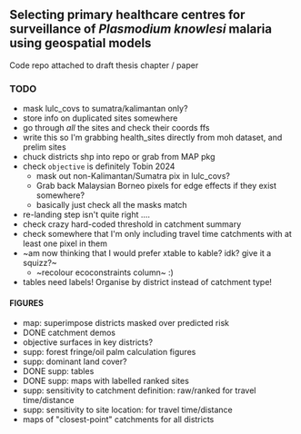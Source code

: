 ## Selecting primary healthcare centres for surveillance of *Plasmodium knowlesi* malaria using geospatial models

Code repo attached to draft thesis chapter / paper

### TODO
  - mask lulc_covs to sumatra/kalimantan only?
  - store info on duplicated sites somewhere
  - go through *all* the sites and check their coords ffs
  - write this so I'm grabbing health_sites directly from moh dataset, and prelim sites
  - chuck districts shp into repo or grab from MAP pkg
  - check `objective` is definitely Tobin 2024
    - mask out non-Kalimantan/Sumatra pix in lulc_covs? 
    - Grab back Malaysian Borneo pixels for edge effects if they exist somewhere?
    - basically just check all the masks match
  - re-landing step isn't quite right ....
  - check crazy hard-coded threshold in catchment summary
  - check somewhere that I'm only including travel time catchments with at least one pixel in them
  - ~am now thinking that I would prefer xtable to kable? idk? give it a squizz?~
    - ~recolour ecoconstraints column~ :)
  - tables need labels! Organise by district instead of catchment type!
    
#### FIGURES
  - map: superimpose districts masked over predicted risk
  - DONE catchment demos
  - objective surfaces in key districts?
  - supp: forest fringe/oil palm calculation figures
  - supp: dominant land cover?
  - DONE supp: tables
  - DONE supp: maps with labelled ranked sites
  - supp: sensitivity to catchment definition: raw/ranked for travel time/distance
  - supp: sensitivity to site location: for travel time/distance
  - maps of "closest-point" catchments for all districts